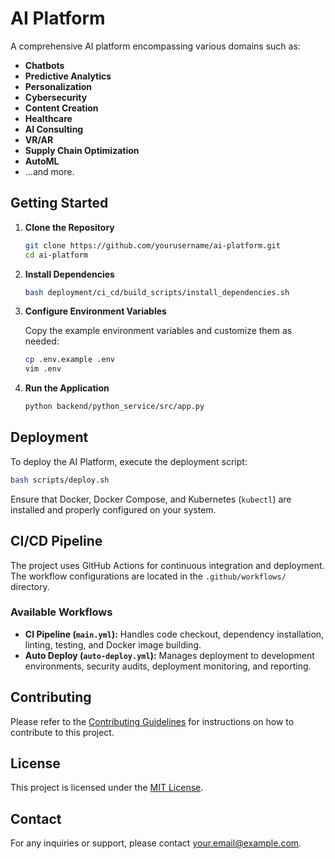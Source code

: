 # AI Platform

A comprehensive AI platform encompassing various domains such as:

- **Chatbots**
- **Predictive Analytics**
- **Personalization**
- **Cybersecurity**
- **Content Creation**
- **Healthcare**
- **AI Consulting**
- **VR/AR**
- **Supply Chain Optimization**
- **AutoML**
- ...and more.

## Getting Started

1. **Clone the Repository**

   ```bash
   git clone https://github.com/yourusername/ai-platform.git
   cd ai-platform
   ```

2. **Install Dependencies**

   ```bash
   bash deployment/ci_cd/build_scripts/install_dependencies.sh
   ```

3. **Configure Environment Variables**

   Copy the example environment variables and customize them as needed:

   ```bash
   cp .env.example .env
   vim .env
   ```

4. **Run the Application**

   ```bash
   python backend/python_service/src/app.py
   ```

## Deployment

To deploy the AI Platform, execute the deployment script:

```bash
bash scripts/deploy.sh
```

Ensure that Docker, Docker Compose, and Kubernetes (`kubectl`) are installed and properly configured on your system.

## CI/CD Pipeline

The project uses GitHub Actions for continuous integration and deployment. The workflow configurations are located in the `.github/workflows/` directory.

### Available Workflows

- **CI Pipeline (`main.yml`):** Handles code checkout, dependency installation, linting, testing, and Docker image building.
- **Auto Deploy (`auto-deploy.yml`):** Manages deployment to development environments, security audits, deployment monitoring, and reporting.

## Contributing

Please refer to the [Contributing Guidelines](docs/contributing.md) for instructions on how to contribute to this project.

## License

This project is licensed under the [MIT License](LICENSE).

## Contact

For any inquiries or support, please contact [your.email@example.com](mailto:your.email@example.com).

